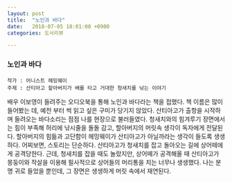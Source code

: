 ```yaml
---
layout: post
title:  "노인과 바다"
date:   2018-07-05 18:01:00 +0900
categories: 도서리뷰

---
```




### 노인과 바다

```
작가 : 어니스트 헤밍웨이
주제 : 산티아고 할아버지가 배를 타고 거대한 청새치를 낚는 이야기
```

배우 이보영이 들려주는 오디오북을 통해 노인과 바다라는 책을 접했다. 책 이름은 많이 들어봤는 데, 예전 부터 썩 읽고 싶은 구미가 당기지 않았다. 산티아고가 출항을 시작하며 들려오는 바다소리는 점점 나를 현장으로 불러들였다. 청새치와의 힘겨루기 장면에서는 힘이 부족해 허리에 낚시줄을 돌돌 감고, 할아버지의 머릿속 생각이 독자에게 전달된다. 할아버지의 힘듦과 고단함이 헤밍웨이가 산티아고가 아닐까라는 생각이 들도록 생생하다. 어찌보면, 스토리는 단순하다. 산티아고가 청새치를 잡고 돌아오는 길에 상어떼에게 공격당한다. 근데, 청새치를 잡을 때도 놀랐지만, 상어떼가 공격해올 때 산티아고가 몽둥이와 작살을 이용해 필사적으로 상어들의 머리통을 치는  너무나 생생했다. 나는 분명 귀로 들었을 뿐인데, 그 장면은 생생하게 머릿 속에서 재연된다.   

